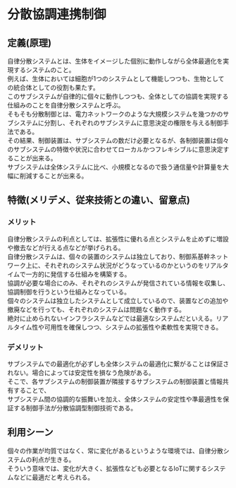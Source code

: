 # 分散協調連携制御
## 定義(原理)
自律分散システムとは、生体をイメージした個別に動作しながら全体最適化を実現するシステムのこと。  
例えば、生体においては細胞が1つのシステムとして機能しつつも、生物としての統合体としての役割も果たす。  
このサブシステムが自律的に個々に動作しつつも、全体としての協調を実現する仕組みのことを自律分散システムと呼ぶ。  
そもそも分散制御とは、電力ネットワークのような大規模システムを幾つかのサブシステムに分割し、それぞれのサブシステムに意思決定の権限を与える制御手法である。  
その結果、制御装置は、サブシステムの数だけ必要となるが、各制御装置は個々のサブシステムの特徴や状況に合わせてローカルかつフレキシブルに意思決定することが出来る。  
サブシステムは全体システムに比べ、小規模となるので扱う通信量や計算量を大幅に削減することが出来る。

## 特徴(メリデメ、従来技術との違い、留意点)
### メリット
自律分散システムの利点としては、拡張性に優れる点とシステムを止めずに増設や撤去などが行える点などが挙げられる。  
自律分散システムは、個々の装置のシステムは独立しており、制御系基幹ネットワーク上に、それぞれのシステム状況がどうなっているのかというのをリアルタイムで一方的に発信する仕組みを構築する。  
協調が必要な場合にのみ、それぞれのシステムが発信されている情報を収集し、協調制御を行うという仕組みとなっている。  
個々のシステムは独立したシステムとして成立しているので、装置などの追加や撤廃などを行っても、それぞれのシステムは問題なく動作する。  
絶対に止められないインフラシステムなどでは最適なシステムだといえる。リアルタイム性や可用性を確保しつつ、システムの拡張性や柔軟性を実現できる。
### デメリット
サブシステムでの最適化が必ずしも全体システムの最適化に繋がることは保証されない。場合によっては安定性を損なう危険がある。  
そこで、各サブシステムの制御装置が隣接するサブシステムの制御装置と情報共有することで、  
サブシステム間の協調的な振舞いを加え、全体システムの安定性や準最適性を保証する制御手法が分散協調型制御技術である。

## 利用シーン
個々の作業が均質ではなく、常に変化があるというような環境では、自律分散システムの利点が生きる。  
そういう意味では、変化が大きく、拡張性なども必要となるIoTに関するシステムなどに最適だと考えられる。
